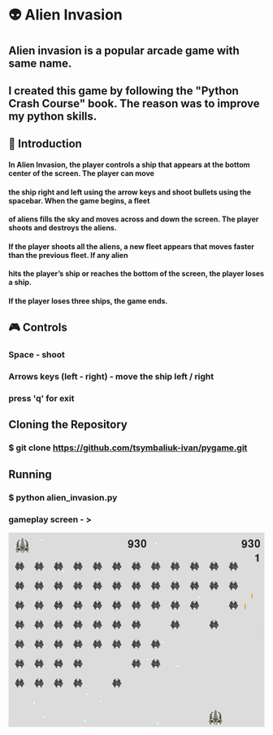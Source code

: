 # 👽 Alien Invasion

## Alien invasion is a popular arcade game with same name.
## I created this game by following the "Python Crash Course" book. The reason was to improve my python skills.

## 🚀 Introduction

#### In Alien Invasion, the player controls a ship that appears at the bottom center of the screen. The player can move
#### the ship right and left using the arrow keys and shoot bullets using the spacebar. When the game begins, a fleet 
#### of aliens fills the sky and moves across and down the screen. The player shoots and destroys the aliens. 
#### If the player shoots all the aliens, a new fleet appears that moves faster than the previous fleet. If any alien 
#### hits the player’s ship or reaches the bottom of the screen, the player loses a ship. 
#### If the player loses three ships, the game ends.

## 🎮 Controls

### Space - shoot
### Arrows keys (left - right) - move the ship left / right
### press 'q' for exit

## Cloning the Repository
### $ git clone https://github.com/tsymbaliuk-ivan/pygame.git
## Running
### $ python alien_invasion.py
### gameplay screen - >
![image](images/game_play_screen.png)
